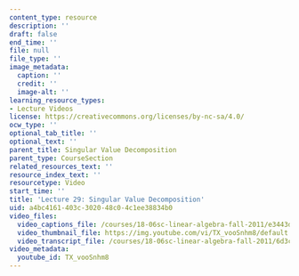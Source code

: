 ```yaml
---
content_type: resource
description: ''
draft: false
end_time: ''
file: null
file_type: ''
image_metadata:
  caption: ''
  credit: ''
  image-alt: ''
learning_resource_types:
- Lecture Videos
license: https://creativecommons.org/licenses/by-nc-sa/4.0/
ocw_type: ''
optional_tab_title: ''
optional_text: ''
parent_title: Singular Value Decomposition
parent_type: CourseSection
related_resources_text: ''
resource_index_text: ''
resourcetype: Video
start_time: ''
title: 'Lecture 29: Singular Value Decomposition'
uid: a4bc4161-403c-3020-48c0-4c1ee38834b0
video_files:
  video_captions_file: /courses/18-06sc-linear-algebra-fall-2011/e3443d18a999556ebbbc53551145b883_TX_vooSnhm8.vtt
  video_thumbnail_file: https://img.youtube.com/vi/TX_vooSnhm8/default.jpg
  video_transcript_file: /courses/18-06sc-linear-algebra-fall-2011/6d3cc0942a8d806901fa2d66843652c6_TX_vooSnhm8.pdf
video_metadata:
  youtube_id: TX_vooSnhm8
---
```


